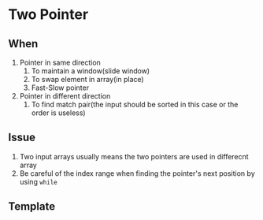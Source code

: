# Two Pointer

## When

1. Pointer in same direction
   1. To maintain a window(slide window)
   2. To swap element in array(in place)
   3. Fast-Slow pointer
2. Pointer in different direction
   1. To find match pair(the input should be sorted in this case or the order is useless)

## Issue

1. Two input arrays usually means the two pointers are used in differecnt array
2. Be careful of the index range when finding the pointer's next position by using `while`

## Template
